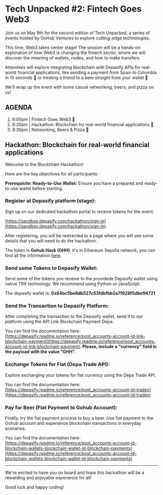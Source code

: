# Tech Unpacked #2: Fintech Goes Web3

Join us on May 9th for the second edition of Tech Unpacked, a series of events hosted by GoHub Ventures to explore cutting-edge technologies.

​This time, Web3 takes center stage! The session will be a hands-on exploration of how Web3 is changing the fintech sector, where we will discover the meaning of wallets, nodes, and how to make transfers.

​Attendees will explore integrating blockchain with Depasify APIs for real-world financial applications, like sending a payment from Spain to Colombia in 10 seconds 💸 or treating a friend to a beer straight from your wallet 🍺

​We'll wrap up the event with some casual networking, beers, and pizza on us!

## AGENDA

1. ​​6:00pm | Fintech Goes Web3 💸
2. ​​6:30pm | Hackathon: Blockchain for real-world financial applications 🔗
3. ​​8:30pm | Networking, Beers & Pizza 🍕

## Hackathon: Blockchain for real-world financial applications

Welcome to the Blockchain Hackathon!

Here are the key objectives for all participants:

**Prerequisite: Ready-to-Use Wallet:**
Ensure you have a prepared and ready-to-use wallet before starting.

### Register at Depasify platform (stage):
Sign up on our dedicated hackathon portal to receive tokens for the event.

[https://sandbox.depasify.com/hackathon/sign-in](https://sandbox.depasify.com/hackathon/sign-in)

After registering, you will be redirected to a page where you will see some details that you will need to do the hackathon.

The token is **Gohub Hack (GHH)**, it's in Ethereum Sepolia network, you can find all the information [here](https://sepolia.etherscan.io/token/0x8efa809bc27a9d25772b1c1ab69b87462d0312d8#code).

### Send some Tokens to Depasify Wallet:
Send some of the tokens you receive to the providede Depasify wallet using native TRX technology. We recommend using Python or JavaScript.

The depasify wallet is: **0x64bc5be8db527c53fdbfbb2a7f928f5dbeff4721**

### Send the Transaction to Depasify Platform:
After completing the transaction to the Depasify wallet, send it to our platform using the API Link Blockchain Payment Depa.

You can find the documentation here: [https://depasify.readme.io/reference/post_accounts-account-id-link-blockchain-payment](https://depasify.readme.io/reference/post_accounts-account-id-link-blockchain-payment). **Please, include a "currency" field in the payload with the value "GHH".**

### Exchange Tokens for Fiat (Depa Trade API):
Explore exchanging your tokens for fiat currency using the Depa Trade API.

You can find the documentation here: [https://depasify.readme.io/reference/post_accounts-account-id-trades](https://depasify.readme.io/reference/post_accounts-account-id-trades)

### Pay for Beer (Fiat Payment to Gohub Account):
Finally, try the fiat payment process to buy a beer. Use fiat payment to the Gohub account and experience blockchain transactions in everyday scenarios.

You can find the documentation here: [https://depasify.readme.io/reference/post_accounts-account-id-blockchain-wallets-blockchain-wallet-id-blockchain-payments](https://depasify.readme.io/reference/post_accounts-account-id-blockchain-wallets-blockchain-wallet-id-blockchain-payments)

-----

We're excited to have you on board and hope this hackathon will be a rewarding and enjoyable experience for all!

Good luck and happy coding!
